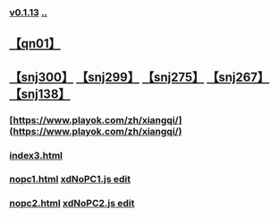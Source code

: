 
### [v0.1.13](https://github.com/littleflute/cchess/edit/master/play/readme.md) [..](..)
  ## [【qn01】](qn01.html) 
## [【snj300】](snj300.html) [【snj299】](snj299.html) [【snj275】](snj275.html)  [【snj267】](snj267.html)  [【snj138】](snj138.html)
### [https://www.playok.com/zh/xiangqi/](https://www.playok.com/zh/xiangqi/)
### [index3.html](index3.html)
### [nopc1.html](nopc1.html) [xdNoPC1.js edit](https://github.com/littleflute/cchess/edit/master/play/xdNoPC1.js)
### [nopc2.html](nopc2.html) [xdNoPC2.js edit](https://github.com/littleflute/cchess/edit/master/play/xdNoPC2.js)
